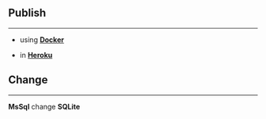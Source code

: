 ## Publish
*** 
 - using **[Docker](https://www.docker.com/)**

 - in **[Heroku](https://www.heroku.com/free)** 

## Change
***
**MsSql** change **SQLite** 

